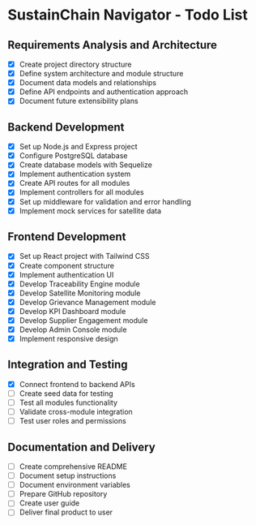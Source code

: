 # SustainChain Navigator - Todo List

## Requirements Analysis and Architecture
- [x] Create project directory structure
- [x] Define system architecture and module structure
- [x] Document data models and relationships
- [x] Define API endpoints and authentication approach
- [x] Document future extensibility plans

## Backend Development
- [x] Set up Node.js and Express project
- [x] Configure PostgreSQL database
- [x] Create database models with Sequelize
- [x] Implement authentication system
- [x] Create API routes for all modules
- [x] Implement controllers for all modules
- [x] Set up middleware for validation and error handling
- [x] Implement mock services for satellite data

## Frontend Development
- [x] Set up React project with Tailwind CSS
- [x] Create component structure
- [x] Implement authentication UI
- [x] Develop Traceability Engine module
- [x] Develop Satellite Monitoring module
- [x] Develop Grievance Management module
- [x] Develop KPI Dashboard module
- [x] Develop Supplier Engagement module
- [x] Develop Admin Console module
- [x] Implement responsive design

## Integration and Testing
- [x] Connect frontend to backend APIs
- [ ] Create seed data for testing
- [ ] Test all modules functionality
- [ ] Validate cross-module integration
- [ ] Test user roles and permissions

## Documentation and Delivery
- [ ] Create comprehensive README
- [ ] Document setup instructions
- [ ] Document environment variables
- [ ] Prepare GitHub repository
- [ ] Create user guide
- [ ] Deliver final product to user
